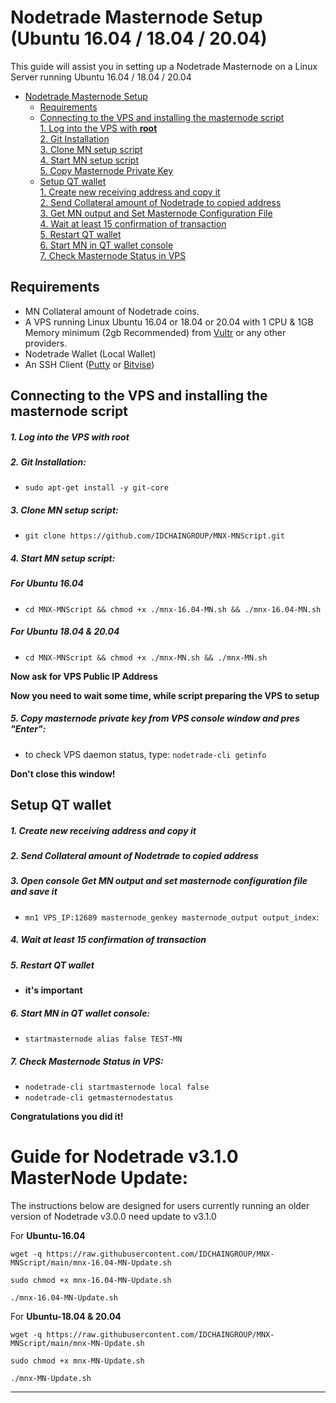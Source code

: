 # Nodetrade Masternode Setup (Ubuntu 16.04 / 18.04 / 20.04)
This guide will assist you in setting up a Nodetrade Masternode on a Linux Server running Ubuntu 16.04 / 18.04 / 20.04

- [Nodetrade Masternode Setup](#nodetrade-masternode-setup)  
  	* [Requirements](#requirements) 
  * [Connecting to the VPS and installing the masternode script](#Connecting-to-the-VPS-and-installing-the-masternode-script)  
         [1. Log into the VPS with **root**](#1-log-into-the-vps-with-root)  
         [2. Git Installation](#2-git-installation)  
         [3. Clone MN setup script](#3-clone-mn-setup-script)  
         [4. Start MN setup script](#4-start-mn-setup-script)  
         [5. Copy Masternode Private Key](#5-copy-masternode-private-key-from-vps-console-window-and-pres-enter)
  * [Setup QT wallet](#setup-qt-wallet)  
         [1. Create new receiving address and copy it](#1-create-new-receiving-address-and-copy-it)  
	 [2. Send Collateral amount of Nodetrade to copied address](#2-send-collateral-amount-of-nodetrade-to-copied-address)  
	 [3. Get MN output and Set Masternode Configuration File](#3-open-console-get-mn-output-and-set-masternode-configuration-file-and-save-it)  
	 [4. Wait at least 15 confirmation of transaction](#4-wait-at-least-15-confirmation-of-transaction)  
         [5. Restart QT wallet](#5-restart-qt-wallet)  
         [6. Start MN in QT wallet console](#6-start-mn-in-qt-wallet-console)  
	 [7. Check Masternode Status in VPS](#7-check-masternode-status-in-vps)  

## Requirements
- MN Collateral amount of Nodetrade coins.
- A VPS running Linux Ubuntu 16.04 or 18.04 or 20.04 with 1 CPU & 1GB Memory minimum (2gb Recommended) from [Vultr](https://www.vultr.com/?ref=8622028) or any other providers.
- Nodetrade Wallet (Local Wallet)
- An SSH Client (<a href="https://www.putty.org/" target="_blank">Putty</a> or <a href="https://dl.bitvise.com/BvSshClient-Inst.exe" target="_blank">Bitvise</a>)


## Connecting to the VPS and installing the masternode script

##### 1. Log into the VPS with **root**  

##### 2. Git Installation:  
- ```sudo apt-get install -y git-core```  

##### 3. Clone MN setup script: 
- ```git clone https://github.com/IDCHAINGROUP/MNX-MNScript.git```  

##### 4. Start MN setup script:
##### For Ubuntu 16.04
- ```cd MNX-MNScript && chmod +x ./mnx-16.04-MN.sh && ./mnx-16.04-MN.sh```
 
##### For Ubuntu 18.04 & 20.04
- ```cd MNX-MNScript && chmod +x ./mnx-MN.sh && ./mnx-MN.sh```


**Now ask for VPS Public IP Address** 

**Now you need to wait some time, while script preparing the VPS to setup**  
##### 5. Copy masternode private key from VPS console window and pres "Enter":


- to check VPS daemon status, type: ```nodetrade-cli getinfo```

**Don't close this window!** 	

## Setup QT wallet
##### 1. Create new receiving address and copy it

##### 2. Send Collateral amount of Nodetrade to copied address

##### 3. Open console Get MN output and set masternode configuration file and save it
- ```mn1 VPS_IP:12689 masternode_genkey masternode_output output_index```:

##### 4. Wait at least 15 confirmation of transaction

##### 5. Restart QT wallet  
- **it's important**

##### 6. Start MN in QT wallet console:
- ```startmasternode alias false TEST-MN```

##### 7. Check Masternode Status in VPS:
- ```nodetrade-cli startmasternode local false``` 
- ```nodetrade-cli getmasternodestatus```  

**Сongratulations you did it!**

# Guide for Nodetrade v3.1.0 MasterNode Update:
The instructions below are designed for users currently running an older version of Nodetrade v3.0.0 need update to v3.1.0

For **Ubuntu-16.04**
```
wget -q https://raw.githubusercontent.com/IDCHAINGROUP/MNX-MNScript/main/mnx-16.04-MN-Update.sh

sudo chmod +x mnx-16.04-MN-Update.sh

./mnx-16.04-MN-Update.sh

```


For **Ubuntu-18.04 & 20.04**
```
wget -q https://raw.githubusercontent.com/IDCHAINGROUP/MNX-MNScript/main/mnx-MN-Update.sh

sudo chmod +x mnx-MN-Update.sh

./mnx-MN-Update.sh
```


***